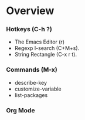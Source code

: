 # Overview

### Hotkeys (C-h ?)
* The Emacs Editor (r)
* Regexp I-search (C+M+s).
* String Rectangle (C-x r t).

### Commands (M-x)
* describe-key
* customize-variable
* list-packages

### Org Mode

